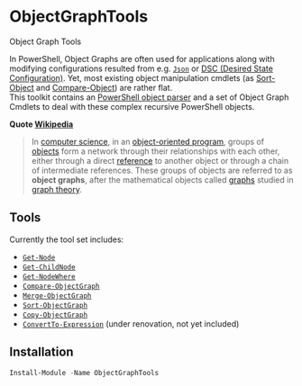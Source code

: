 # ObjectGraphTools

Object Graph Tools

In PowerShell, Object Graphs are often used for applications along with modifying configurations resulted from e.g. [`Json`](https://www.json.org/json-en.html) or [DSC (Desired State Configuration)](https://learn.microsoft.com/en-us/powershell/dsc/overview?view=dsc-2.0). Yet, most existing object manipulation cmdlets (as [Sort-Object](https://learn.microsoft.com/powershell/module/microsoft.powershell.utility/sort-object) and [Compare-Object](https://learn.microsoft.com/nl-nl/powershell/module/microsoft.powershell.utility/sort-object)) are rather flat.\
This toolkit contains an [PowerShell object parser](./Docs/ObjectParser.md) and a set of Object Graph Cmdlets to deal with these complex recursive PowerShell objects.

**Quote [Wikipedia](https://en.wikipedia.org/)**

> In [computer science](https://en.wikipedia.org/wiki/Computer_science), in an [object-oriented program](https://en.wikipedia.org/wiki/Object-oriented_programming), groups of [objects](https://en.wikipedia.org/wiki/Object_(computer_science)) form a network through their relationships with each other, either through a direct [reference](https://en.wikipedia.org/wiki/Reference_(computer_science)) to another object or through a chain of intermediate references.
> These groups of objects are referred to as **object graphs**, after the mathematical objects called [graphs](https://en.wikipedia.org/wiki/Graph_(discrete_mathematics)) studied in [graph theory](https://en.wikipedia.org/wiki/Graph_theory).

## Tools

Currently the tool set includes:

* [`Get-Node`](./Docs/Get-Node.md)
* [`Get-ChildNode`](./Docs/Get-ChildNode.md)
* [`Get-NodeWhere`](./Docs/Get-NodeWhere.md)
* [`Compare-ObjectGraph`](./Docs/Compare-ObjectGraph.md)
* [`Merge-ObjectGraph`](./Docs/Merge-ObjectGraph.md)
* [`Sort-ObjectGraph`](./Docs/Sort-ObjectGraph.md)
* [`Copy-ObjectGraph`](./Docs/Copy-ObjectGraph.md)
* [`ConvertTo-Expression`](https://www.powershellgallery.com/packages/ConvertTo-Expression/) (under renovation, not yet included)

## Installation

```powershell
Install-Module -Name ObjectGraphTools
```